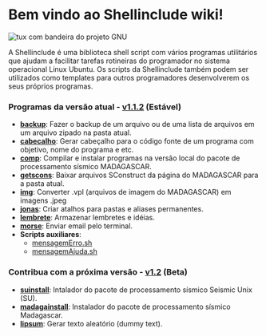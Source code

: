 # Bem vindo ao Shellinclude wiki!

![tux com bandeira do projeto GNU](https://github.com/Dirack/Shellinclude/blob/master/imagens/tux.jpeg)


A Shellinclude é uma biblioteca shell script com vários programas utilitários que ajudam a facilitar tarefas
rotineiras do programador no sistema operacional Linux Ubuntu.
Os scripts da Shellinclude também podem ser utilizados como templates para outros programadores desenvolverem
os seus próprios programas.

### Programas da versão atual - [v1.1.2](https://github.com/Dirack/Shellinclude/releases/tag/v1.1.2) (Estável)

* **[backup](https://github.com/Dirack/Shellinclude/wiki/backup)**: Fazer o backup de um arquivo ou de uma lista de arquivos em um arquivo zipado na pasta atual.
* **[cabecalho](https://github.com/Dirack/Shellinclude/wiki/cabecalho)**: Gerar cabeçalho para o código fonte de um programa com objetivo, nome do programa e etc.
* **[comp](https://github.com/Dirack/Shellinclude/wiki/comp)**: Compilar e instalar programas na versão local do pacote de processamento sísmico MADAGASCAR.
* **[getscons](https://github.com/Dirack/Shellinclude/wiki/getscons)**: Baixar arquivos SConstruct da página do MADAGASCAR para a pasta atual.
* **[img](https://github.com/Dirack/Shellinclude/wiki/img)**: Converter .vpl (arquivos de imagem do MADAGASCAR) em imagens .jpeg
* **[jonas](https://github.com/Dirack/Shellinclude/wiki/jonas)**: Criar atalhos para pastas e aliases permanentes.
* **[lembrete](https://github.com/Dirack/Shellinclude/wiki/lembrete)**: Armazenar lembretes e idéias.
* **[morse](https://github.com/Dirack/Shellinclude/wiki/morse)**: Enviar email pelo terminal.
* **Scripts auxiliares**:
  * [mensagemErro.sh](https://github.com/Dirack/Shellinclude/wiki/mensagemErro.sh)
  * [mensagemAjuda.sh](https://github.com/Dirack/Shellinclude/wiki/mensagemAjuda.sh)

### Contribua com a próxima versão - [v1.2](https://github.com/Dirack/Shellinclude/issues?q=is%3Aopen+is%3Aissue+milestone%3Av1.2) (Beta)

* **[suinstall](https://github.com/Dirack/Shellinclude/issues/17)**: Intalador do pacote de processamento sísmico Seismic Unix (SU).
* **[madagainstall](https://github.com/Dirack/Shellinclude/issues/18)**: Instalador do pacote de processamento sísmico Madagascar.
* **[lipsum](https://github.com/Dirack/Shellinclude/issues/16)**: Gerar texto aleatório (dummy text).